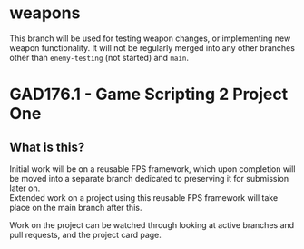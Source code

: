 # weapons
This branch will be used for testing weapon changes, or implementing new weapon functionality. It will not be regularly merged into any other branches other than `enemy-testing` (not started) and `main`.

# GAD176.1 - Game Scripting 2 Project One
## What is this?
Initial work will be on a reusable FPS framework, which upon completion will be moved into a separate branch dedicated to preserving it for submission later on.  
Extended work on a project using this reusable FPS framework will take place on the main branch after this.  

Work on the project can be watched through looking at active branches and pull requests, and the project card page.
